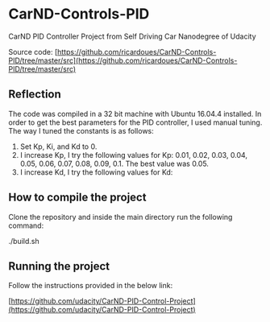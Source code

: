 # CarND-Controls-PID
CarND PID Controller Project from Self Driving Car Nanodegree of Udacity 

Source code: [https://github.com/ricardoues/CarND-Controls-PID/tree/master/src](https://github.com/ricardoues/CarND-Controls-PID/tree/master/src)

## Reflection 
The code was compiled in a 32 bit machine with Ubuntu 16.04.4 installed. In order to get the best parameters for the PID controller, I used manual tuning. The way I tuned the constants is as follows: 

1. Set Kp, Ki, and Kd to 0. 
2. I increase Kp, I try the following values for Kp: 0.01, 0.02, 0.03, 0.04, 0.05, 0.06, 0.07, 0.08, 0.09, 0.1. The best value was 0.05. 
3. I increase Kd, I try the following values for Kd:   




## How to compile the project
Clone the repository and inside the main directory run the following command:

./build.sh 

## Running the project 
Follow the instructions provided in the below link: 

[https://github.com/udacity/CarND-PID-Control-Project](https://github.com/udacity/CarND-PID-Control-Project)



